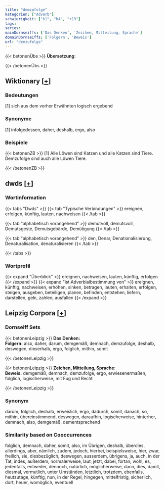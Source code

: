 ```yaml
---
title: "demzufolge"
kategorien: ["Adverb"]
schwierigkeit: ["k1", "h4", "r13"]
tags:
series:
mainDornseiffs: ['Das Denken', 'Zeichen, Mitteilung, Sprache']
domainDornseiffs: ['Folgern', 'Beweis']
url: "demzufolge"
---
```


{{< betonenÜbs >}}
**Übersetzung:**  
  
{{< /betonenÜbs >}}

## Wiktionary [[+](https://de.wiktionary.org/wiki/demzufolge)]

### Bedeutungen
[1] sich aus dem vorher Erwähnten logisch ergebend  

### Synonyme
[1] infolgedessen, daher, deshalb, ergo, also  

### Beispiele
{{< betonenZB >}}
[1] Alle Löwen sind Katzen und alle Katzen sind Tiere. Demzufolge sind auch alle Löwen Tiere.  

{{< /betonenZB >}}


## dwds [[+](https://www.dwds.de/wb/demzufolge)]

### Wortinformation
{{< tabs "Dwds" >}}
{{< tab "Typische Verbindungen" >}}
ereignen, erfolgen, künftig, lauten, nachweisen
{{< /tab >}}

{{< tab "alphabetisch vorangehend" >}}
demutvoll, demutsvoll, Demutsgeste, Demutsgebärde, Demütigung
{{< /tab >}}

{{< tab "alphabetisch vorangehend" >}}
den, Denar, Denationalisierung, Denaturalisation, denaturalisieren
{{< /tab >}}

{{< /tabs >}}

### Wortprofil
{{< expand "Überblick" >}} ereignen, nachweisen, lauten, künftig, erfolgen {{< /expand >}}
{{< expand "ist Adverbialbestimmung von" >}} ereignen, künftig, nachweisen, erhöhen, sinken, betragen, lauten, erhalten, erfolgen, steigen, ausgeben, beteiligen, planen, befinden, entstehen, liefern, darstellen, geln, zahlen, ausfallen {{< /expand >}}

## Leipzig Corpora [[+](https://corpora.uni-leipzig.de/en/res?word=demzufolge&corpusId=deu_newscrawl-public_2018)]

### Dornseiff Sets
{{< betonenLeipzig >}}
**Das Denken:**  
**Folgern:** also, daher, darum, demgemäß, demnach, demzufolge, deshalb, deswegen, dieserhalb, ergo, folglich, mithin, somit  

{{< /betonenLeipzig >}}


{{< betonenLeipzig >}}
**Zeichen, Mitteilung, Sprache:**  
**Beweis:** demgemäß, demnach, demzufolge, ergo, erwiesenermaßen, folglich, logischerweise, mit Fug und Recht  

{{< /betonenLeipzig >}}

### Synonym
darum, folglich, deshalb, erweislich, ergo, dadurch, somit, danach, so, mithin, übereinstimmend, deswegen, daraufhin, logischerweise, hinterher, demnach, also, demgemäß, dementsprechend


### Similarity based on Cooccurrences
folglich, demnach, daher, somit, also, im Übrigen, deshalb, überdies, allerdings, aber, nämlich, zudem, jedoch, hierbei, beispielsweise, hier, zwar, freilich, sie, diesbezüglich, deswegen, ausserdem, übrigens, ja, auch, in der Tat, indes, außerdem, normalerweise, laut, jetzt, dabei, fortan, wohl, es, jedenfalls, entweder, dennoch, natürlich, möglicherweise, dann, dies, damit, diesmal, vermutlich, unter Umständen, letztlich, trotzdem, ebenfalls, heutzutage, künftig, nun, in der Regel, hingegen, mittelfristig, sicherlich, dort, heuer, womöglich, eventuell

